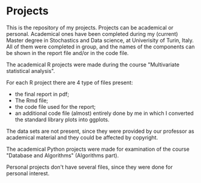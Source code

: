 # Projects
This is the repository of my projects. Projects can be academical or personal.
Academical ones have been completed during my (current) Master degree in Stochastics and Data science, at Univerisity of Turin, Italy. All of them were completed in group, and the names of the components can be shown in the report file and/or in the code file.

The academical R projects were made during the course "Multivariate statistical analysis". 

For each R project there are 4 type of files present: 
- the final report in pdf;
- The Rmd file;
- the code file used for the report;
- an additional code file (almost) entirely done by me in which I converted the standard library plots into ggplots. 

The data sets are not present, since they were provided by our professor as academical material and they could be affected by copyright.

The academical Python projects were made for examination of the course "Database and Algorithms" (Algorithms part).

Personal projects don't have several files, since they were done for personal interest.

